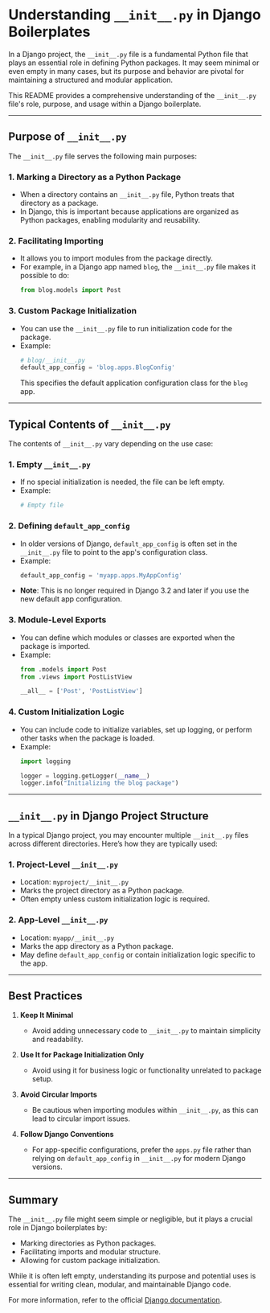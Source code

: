 # Understanding `__init__.py` in Django Boilerplates

In a Django project, the `__init__.py` file is a fundamental Python file that plays an essential role in defining Python packages. It may seem minimal or even empty in many cases, but its purpose and behavior are pivotal for maintaining a structured and modular application.

This README provides a comprehensive understanding of the `__init__.py` file's role, purpose, and usage within a Django boilerplate.

---

## Purpose of `__init__.py`

The `__init__.py` file serves the following main purposes:

### 1. **Marking a Directory as a Python Package**
   - When a directory contains an `__init__.py` file, Python treats that directory as a package.
   - In Django, this is important because applications are organized as Python packages, enabling modularity and reusability.
   
### 2. **Facilitating Importing**
   - It allows you to import modules from the package directly.
   - For example, in a Django app named `blog`, the `__init__.py` file makes it possible to do:
     ```python
     from blog.models import Post
     ```

### 3. **Custom Package Initialization**
   - You can use the `__init__.py` file to run initialization code for the package.
   - Example:
     ```python
     # blog/__init__.py
     default_app_config = 'blog.apps.BlogConfig'
     ```
     This specifies the default application configuration class for the `blog` app.

---

## Typical Contents of `__init__.py`

The contents of `__init__.py` vary depending on the use case:

### 1. **Empty `__init__.py`**
   - If no special initialization is needed, the file can be left empty.
   - Example:
     ```python
     # Empty file
     ```

### 2. **Defining `default_app_config`**
   - In older versions of Django, `default_app_config` is often set in the `__init__.py` file to point to the app's configuration class.
   - Example:
     ```python
     default_app_config = 'myapp.apps.MyAppConfig'
     ```
   - **Note**: This is no longer required in Django 3.2 and later if you use the new default app configuration.

### 3. **Module-Level Exports**
   - You can define which modules or classes are exported when the package is imported.
   - Example:
     ```python
     from .models import Post
     from .views import PostListView

     __all__ = ['Post', 'PostListView']
     ```

### 4. **Custom Initialization Logic**
   - You can include code to initialize variables, set up logging, or perform other tasks when the package is loaded.
   - Example:
     ```python
     import logging

     logger = logging.getLogger(__name__)
     logger.info("Initializing the blog package")
     ```

---

## `__init__.py` in Django Project Structure

In a typical Django project, you may encounter multiple `__init__.py` files across different directories. Here’s how they are typically used:

### 1. **Project-Level `__init__.py`**
   - Location: `myproject/__init__.py`
   - Marks the project directory as a Python package.
   - Often empty unless custom initialization logic is required.

### 2. **App-Level `__init__.py`**
   - Location: `myapp/__init__.py`
   - Marks the app directory as a Python package.
   - May define `default_app_config` or contain initialization logic specific to the app.

---

## Best Practices

1. **Keep It Minimal**
   - Avoid adding unnecessary code to `__init__.py` to maintain simplicity and readability.

2. **Use It for Package Initialization Only**
   - Avoid using it for business logic or functionality unrelated to package setup.

3. **Avoid Circular Imports**
   - Be cautious when importing modules within `__init__.py`, as this can lead to circular import issues.

4. **Follow Django Conventions**
   - For app-specific configurations, prefer the `apps.py` file rather than relying on `default_app_config` in `__init__.py` for modern Django versions.

---

## Summary

The `__init__.py` file might seem simple or negligible, but it plays a crucial role in Django boilerplates by:

- Marking directories as Python packages.
- Facilitating imports and modular structure.
- Allowing for custom package initialization.

While it is often left empty, understanding its purpose and potential uses is essential for writing clean, modular, and maintainable Django code.

For more information, refer to the official [Django documentation](https://docs.djangoproject.com/).
